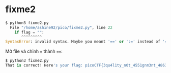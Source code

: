 # fixme2

```python
$ python3 fixme2.py
  File "/home/ashine92/pico/fixme2.py", line 22
    if flag = "":
       ^^^^^^^^^
SyntaxError: invalid syntax. Maybe you meant '==' or ':=' instead of '='?
```

Mở file và chỉnh `=` thành `==`:

```python
$ python3 fixme2.py
That is correct! Here's your flag: picoCTF{3qu4l1ty_n0t_4551gnm3nt_4863e11b}
```
